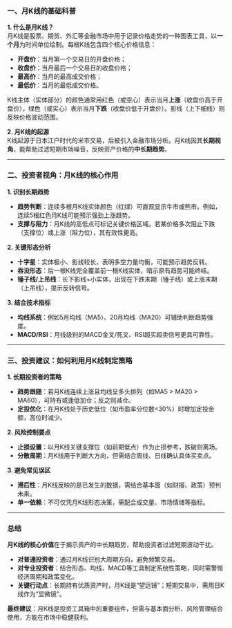 ### 一、月K线的基础科普  
**1. 什么是月K线？**  
月K线是股票、期货、外汇等金融市场中用于记录价格走势的一种图表工具，以**一个月**为时间单位绘制。每根K线包含四个核心价格信息：  
- **开盘价**：当月第一个交易日的开盘价格；  
- **收盘价**：当月最后一个交易日的收盘价格；  
- **最高价**：当月的最高成交价格；  
- **最低价**：当月的最低成交价格。  

K线主体（实体部分）的颜色通常用红色（或空心）表示当月**上涨**（收盘价高于开盘价），绿色（或实心）表示当月**下跌**（收盘价低于开盘价）。影线（上下细线）则反映价格波动范围。

**2. 月K线的起源**  
K线起源于日本江户时代的米市交易，后被引入金融市场分析。月K线因其**长期视角**，能帮助过滤短期市场噪音，反映资产价格的**中长期趋势**。

---

### 二、投资者视角：月K线的核心作用  
**1. 识别长期趋势**  
- **趋势判断**：连续多根月K线实体颜色（红绿）可直观显示牛市或熊市。例如，连续5根红色月K线可能预示强劲上涨趋势。  
- **支撑与阻力**：月K线的高低点可标记关键价格区域。若某价格多次阻止下跌（支撑位）或上涨（阻力位），其有效性更高。  

**2. 关键形态分析**  
- **十字星**：实体极小、影线较长，表明多空力量均衡，可能预示趋势反转。  
- **吞没形态**：后一根K线完全覆盖前一根K线实体，暗示原有趋势可能终结。  
- **锤子线/上吊线**：长下影线+小实体，出现在下跌末期（锤子线）或上涨末期（上吊线），提示反转信号。  

**3. 结合技术指标**  
- **均线系统**：例如5月均线（MA5）、20月均线（MA20）可辅助判断趋势强度。  
- **MACD/RSI**：月线级别的MACD金叉/死叉、RSI超买超卖信号更具可靠性。  

---

### 三、投资建议：如何利用月K线制定策略  
**1. 长期投资者的策略**  
- **趋势跟随**：若月K线连续上涨且均线呈多头排列（如MA5 > MA20 > MA60），可持有或逢低加仓；反之则减仓。  
- **定投优化**：在月K线处于历史低位（如市盈率分位数<30%）时增加定投金额，高位时减少。  

**2. 风险控制要点**  
- **止损设置**：以月K线关键支撑位（如前期低点）作为止损参考，跌破则离场。  
- **分散周期**：月K线用于判断大方向，但需结合周线、日线确认具体买卖点。  

**3. 避免常见误区**  
- **滞后性**：月K线反映的是已发生的数据，需结合基本面（如财报、政策）预判未来。  
- **单一依赖**：不可仅凭月K线形态决策，需配合成交量、市场情绪等指标。  

---

### 总结  
**月K线的核心价值**在于揭示资产的中长期趋势，帮助投资者过滤短期波动干扰。  
- **对普通投资者**：通过月K线识别大周期方向，避免频繁交易。  
- **对专业投资者**：结合形态、均线、MACD等工具制定系统性策略，同时需警惕经济周期和政策变化。  
- **关键行动点**：长期持有优质资产时，月K线是“望远镜”；短期交易中，需用日K线作为“显微镜”。  

**最终建议**：月K线是投资工具箱中的重要组件，但需与基本面分析、风险管理结合使用，方能在市场中稳健获利。